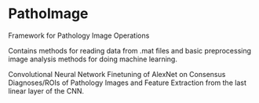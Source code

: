 # PathoImage
Framework for Pathology Image Operations

Contains methods for reading data from .mat files and basic preprocessing image analysis methods for doing machine learning.

Convolutional Neural Network Finetuning of AlexNet on Consensus Diagnoses/ROIs of Pathology Images and Feature Extraction from the last linear layer of the CNN.
